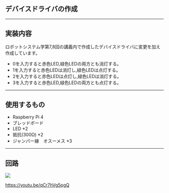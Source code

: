 ## デバイスドライバの作成
---

## 実装内容

ロボットシステム学第7,8回の講義内で作成したデバイスドライバに変更を加え作成しています。
* 0を入力すると赤色LED,緑色LEDの両方とも消灯する。
* 1を入力すると赤色LEDは消灯し,緑色LEDは点灯する。
* 2を入力すると赤色LEDは点灯し,緑色LEDは消灯する。
* 3を入力すると赤色LED,緑色LEDの両方とも点灯する。

---

## 使用するもの

* Raspberry Pi 4
* ブレッドボード
* LED *2
* 抵抗(300Ω) *2
* ジャンパー線　オスーメス *3

---

## 回路

<img src=https://user-images.githubusercontent.com/72900954/101147435-b7e58f00-365f-11eb-8fc7-64f409f82b8b.jpeg>

https://youtu.be/qCr7hVg5pgQ
